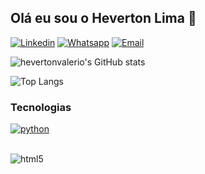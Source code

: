## Olá eu sou o Heverton Lima 👋

[![Linkedin](https://img.shields.io/badge/LinkedIn-0077B5?style=for-the-badge&logo=linkedin&logoColor=white)](www.linkedin.com/in/heverton-valério-de-lima) [![Whatsapp](https://img.shields.io/badge/WhatsApp-25D366?style=for-the-badge&logo=whatsapp&logoColor=white)](11933038262) 
 [![Email](https://img.shields.io/badge/Gmail-D14836?style=for-the-badge&logo=gmail&logoColor=white)](heverton.v.lima@gmail.com)

![hevertonvalerio's GitHub stats](https://github-readme-stats.vercel.app/api?username=hevertonvalerio&show_icons=true&theme=react)

![Top Langs](https://github-readme-stats.vercel.app/api/top-langs/?username=hevertonvalerio&hide_progress=true&theme=react)
### Tecnologias
[![python](https://img.shields.io/badge/Python-3776AB?style=for-the-badge&logo=python&logoColor=white)]()


<div style="display: inline_block"><br/>
 <img align="center" alt="html5" src="https://img.shields.io/badge/Python-3776AB?style=for-the-badge&logo=python&logoColor=white" />
<div>

